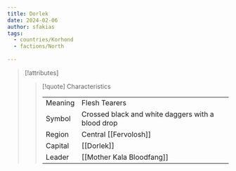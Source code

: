 ```yaml
---
title: Dorlek
date: 2024-02-06
author: sfakias
tags:
  - countries/Korhond
  - factions/North
 
---
```

> [!attributes]
> 
> > [!quote] Characteristics
> >
> > | | |
> > | --- | --- |
> > | Meaning |  Flesh Tearers |
> > | Symbol |  Crossed black and white daggers with a blood drop |
> > | Region |  Central [[Fervolosh]] |
> > | Capital |  [[Dorlek]] |
> > | Leader |  [[Mother Kala Bloodfang]] |